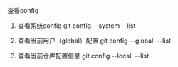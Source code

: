 查看config
1. 查看系统config
git config --system --list

2. 查看当前用户（global）配置
 git config --global  --list
 
3. 查看当前仓库配置信息
git config --local  --list